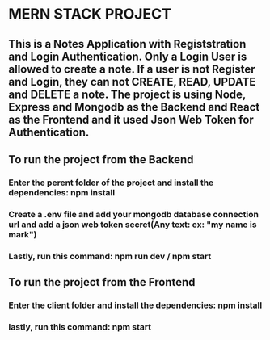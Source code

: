 # MERN STACK PROJECT

## This is a Notes Application with Registstration and Login Authentication. Only a Login User is allowed to create a note. If a user is not Register and Login, they can not CREATE, READ, UPDATE and DELETE a note. The project is using Node, Express and Mongodb as the Backend and React as the Frontend and it used Json Web Token for Authentication.


## To run the project from the Backend
### Enter the perent folder of the project and install the dependencies: npm install
### Create a .env file and add your mongodb database connection url and add a json web token secret(Any text: ex: "my name is mark")
### Lastly, run this command:  npm run dev / npm start


## To run the project from the Frontend
### Enter the client folder and install the dependencies: npm install
### lastly, run this command: npm start

